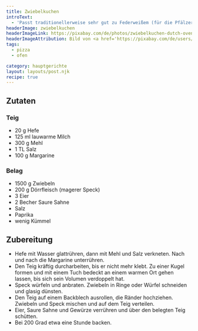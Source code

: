 ```yaml
---
title: Zwiebelkuchen
introText:
  - 'Passt traditionellerweise sehr gut zu Federweißem (für die Pfälzer: Neuer Wein), kann man aber auch sonst während des Jahres essen.'
headerImage: zwiebelkuchen
headerImageLink: https://pixabay.com/de/photos/zwiebelkuchen-dutch-oven-quiche-4481524/
headerImageAttribution: Bild von <a href='https://pixabay.com/de/users/mhollaen-1228658/?utm_source=link-attribution&amp;utm_medium=referral&amp;utm_campaign=image&amp;utm_content=4481524'>mhollaen</a> auf <a href='https://pixabay.com/de/?utm_source=link-attribution&amp;utm_medium=referral&amp;utm_campaign=image&amp;utm_content=4481524'>Pixabay</a>
tags:
  - pizza
  - ofen

category: hauptgerichte
layout: layouts/post.njk
recipe: true
---
```

<div class="recipe__ingredients">

## Zutaten
### Teig

- 20 g Hefe
- 125 ml lauwarme Milch
- 300 g Mehl
- 1 TL Salz
- 100 g Margarine

### Belag

- 1500 g Zwiebeln
- 200 g Dörrfleisch (magerer Speck)
- 3 Eier
- 2 Becher Saure Sahne
- Salz
- Paprika
- wenig Kümmel

</div>
<div class="recipe__content">

## Zubereitung

- Hefe mit Wasser glattrühren, dann mit Mehl und Salz verkneten. Nach und nach die Margarine unterrühren.
- Den Teig kräftig durcharbeiten, bis er nicht mehr klebt. Zu einer Kugel formen und mit einem Tuch bedeckt an einem warmen Ort gehen lassen, bis sich sein Volumen verdoppelt hat.
- Speck würfeln und anbraten. Zwiebeln in Ringe oder Würfel schneiden und glasig dünsten.
- Den Teig auf einem Backblech ausrollen, die Ränder hochziehen. Zwiebeln und Speck mischen und auf dem Teig verteilen.
- Eier, Saure Sahne und Gewürze verrühren und über den belegten Teig schütten.
- Bei 200 Grad etwa eine Stunde backen.
</div>
